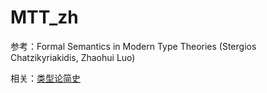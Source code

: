 # MTT_zh

参考：Formal Semantics in Modern Type Theories (Stergios Chatzikyriakidis, Zhaohui Luo)

相关：[类型论简史](https://github.com/Trebor-Huang/history)
